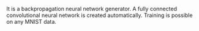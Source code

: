 It is a backpropagation neural network generator. A fully connected convolutional neural network is created automatically. Training is possible on any MNIST data.
